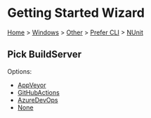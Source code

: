 # Getting Started Wizard

[Home](/docs/wiz/readme.md) > [Windows](Windows.md) > [Other](Windows_Other.md) > [Prefer CLI](Windows_Other_Cli.md) > [NUnit](Windows_Other_Cli_NUnit.md)

## Pick BuildServer

Options:
 * [AppVeyor](Windows_Other_Cli_NUnit_AppVeyor.md)
 * [GitHubActions](Windows_Other_Cli_NUnit_GitHubActions.md)
 * [AzureDevOps](Windows_Other_Cli_NUnit_AzureDevOps.md)
 * [None](Windows_Other_Cli_NUnit_None.md)
